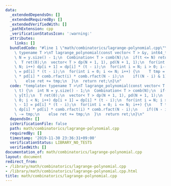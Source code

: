 ```yaml
---
data:
  _extendedDependsOn: []
  _extendedRequiredBy: []
  _extendedVerifiedWith: []
  _pathExtension: cpp
  _verificationStatusIcon: ':warning:'
  attributes:
    links: []
  bundledCode: "#line 1 \"math/combinatorics/lagrange-polynomial.cpp\"\ntemplate<\
    \ typename T >\nT lagrange_polynomial(const vector< T > &y, int64_t t) {\n  int\
    \ N = y.size() - 1;\n  Combination< T > comb(N);\n  if(t <= N) return y[t];\n\
    \  T ret(0);\n  vector< T > dp(N + 1, 1), pd(N + 1, 1);\n  for(int i = 0; i <\
    \ N; i++) dp[i + 1] = dp[i] * (t - i);\n  for(int i = N; i > 0; i--) pd[i - 1]\
    \ = pd[i] * (t - i);\n  for(int i = 0; i <= N; i++) {\n    T tmp = y[i] * dp[i]\
    \ * pd[i] * comb.rfact(i) * comb.rfact(N - i);\n    if((N - i) & 1) ret -= tmp;\n\
    \    else ret += tmp;\n  }\n  return ret;\n}\n"
  code: "template< typename T >\nT lagrange_polynomial(const vector< T > &y, int64_t\
    \ t) {\n  int N = y.size() - 1;\n  Combination< T > comb(N);\n  if(t <= N) return\
    \ y[t];\n  T ret(0);\n  vector< T > dp(N + 1, 1), pd(N + 1, 1);\n  for(int i =\
    \ 0; i < N; i++) dp[i + 1] = dp[i] * (t - i);\n  for(int i = N; i > 0; i--) pd[i\
    \ - 1] = pd[i] * (t - i);\n  for(int i = 0; i <= N; i++) {\n    T tmp = y[i] *\
    \ dp[i] * pd[i] * comb.rfact(i) * comb.rfact(N - i);\n    if((N - i) & 1) ret\
    \ -= tmp;\n    else ret += tmp;\n  }\n  return ret;\n}\n"
  dependsOn: []
  isVerificationFile: false
  path: math/combinatorics/lagrange-polynomial.cpp
  requiredBy: []
  timestamp: '2019-11-30 23:36:31+09:00'
  verificationStatus: LIBRARY_NO_TESTS
  verifiedWith: []
documentation_of: math/combinatorics/lagrange-polynomial.cpp
layout: document
redirect_from:
- /library/math/combinatorics/lagrange-polynomial.cpp
- /library/math/combinatorics/lagrange-polynomial.cpp.html
title: math/combinatorics/lagrange-polynomial.cpp
---
```

